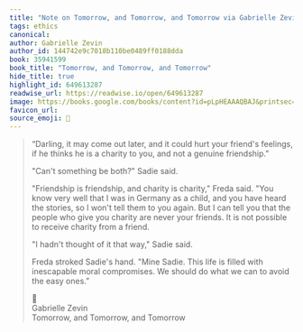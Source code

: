 ```yaml
---
title: "Note on Tomorrow, and Tomorrow, and Tomorrow via Gabrielle Zevin"
tags: ethics
canonical: 
author: Gabrielle Zevin
author_id: 144742e9c7018b110be0489ff0188dda
book: 35941599
book_title: "Tomorrow, and Tomorrow, and Tomorrow"
hide_title: true
highlight_id: 649613287
readwise_url: https://readwise.io/open/649613287
image: https://books.google.com/books/content?id=pLpHEAAAQBAJ&printsec=frontcover&img=1&zoom=5&edge=curl&source=public
favicon_url: 
source_emoji: 📕
---
```


> “Darling, it may come out later, and it could hurt your friend's feelings, if he thinks he is a charity to you, and not a genuine friendship."
> 
> "Can't something be both?" Sadie said.
> 
> "Friendship is friendship, and charity is charity," Freda said. "You know very well that I was in Germany as a child, and you have heard the stories, so I won't tell them to you again. But I can tell you that the people who give you charity are never your friends. It is not possible to receive charity from a friend.
> 
> "I hadn't thought of it that way," Sadie said.
> 
> Freda stroked Sadie's hand. "Mine Sadie. This life is filled with inescapable moral compromises. We should do what we can to avoid the easy ones.”
> <div class="quoteback-footer"><div class="quoteback-avatar"><span class="mini-emoji"> 📕</span></div><div class="quoteback-metadata"><div class="metadata-inner"><span style="display:none">FROM:</span><div aria-label="Gabrielle Zevin" class="quoteback-author"> Gabrielle Zevin</div><div aria-label="Tomorrow, and Tomorrow, and Tomorrow" class="quoteback-title"> Tomorrow, and Tomorrow, and Tomorrow</div></div></div></div>